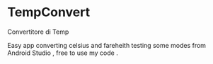 # TempConvert
Convertitore di Temp


Easy app converting celsius and fareheith testing some modes from Android Studio , free to use my code .

